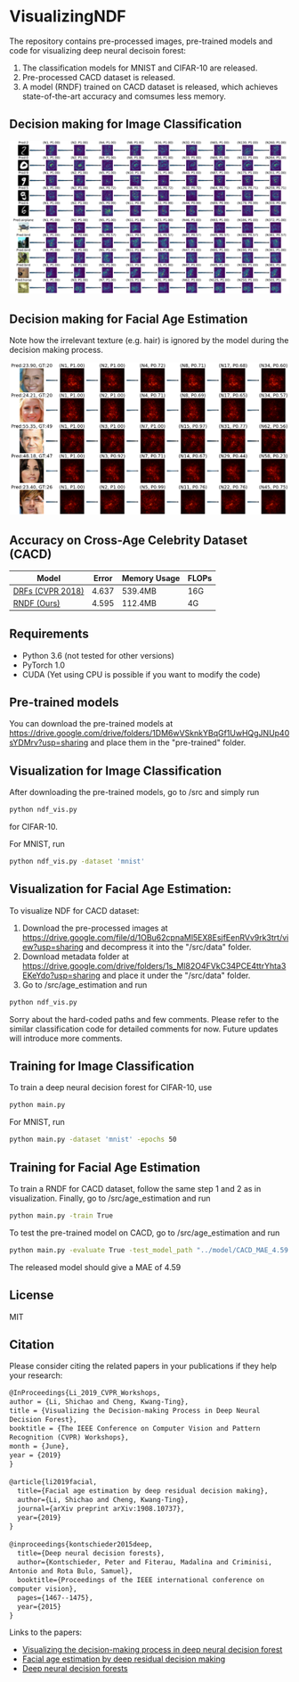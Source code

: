 # VisualizingNDF
The repository contains pre-processed images, pre-trained models and code for visualizing deep neural decisoin forest: 
1. The classification models for MNIST and CIFAR-10 are released. 
2. Pre-processed CACD dataset is released.
2. A model (RNDF) trained on CACD dataset is released, which achieves state-of-the-art accuracy and comsumes less memory. 

## Decision making for Image Classification
<div align="center">
    <img src="images/mnist_results.png">
</div>
<div align="center">
    <img src="images/cifar10_results.png">
</div>

## Decision making for Facial Age Estimation
Note how the irrelevant texture (e.g. hair) is ignored by the model during the decision making process.
<div align="center">
    <img src="images/cacd_final1.png">
</div>

## Accuracy on Cross-Age Celebrity Dataset (CACD)
| Model             | Error        | Memory Usage | FLOPs
| ----------------- | ----------- | ----------- | ----------- |
| [DRFs (CVPR 2018)](https://github.com/shenwei1231/caffe-DeepRegressionForests)    | 4.637      | 539.4MB | 16G
| [RNDF (Ours)](https://arxiv.org/abs/1908.10737)             | 4.595      | 112.4MB | 4G

## Requirements
* Python 3.6 (not tested for other versions)
* PyTorch 1.0 
* CUDA (Yet using CPU is possible if you want to modify the code)

## Pre-trained models
You can download the pre-trained models at https://drive.google.com/drive/folders/1DM6wVSknkYBqGf1UwHQgJNUp40sYDMrv?usp=sharing and place them in the "pre-trained" folder.

## Visualization for Image Classification
After downloading the pre-trained models, go to /src and
simply run 
```bash
python ndf_vis.py 
```
for CIFAR-10.

For MNIST, run 
```bash
python ndf_vis.py -dataset 'mnist'
```
## Visualization for Facial Age Estimation:
To visualize NDF for CACD dataset:
1. Download the pre-processed images at https://drive.google.com/file/d/1OBu62cpnaMl5EX8EsjfEenRVv9rk3trt/view?usp=sharing and decompress it into the "/src/data" folder.
2. Download metadata folder at https://drive.google.com/drive/folders/1s_Ml82O4FVkC34PCE4ttrYhta3EKeYdo?usp=sharing and place it under the "/src/data" folder.
3. Go to /src/age_estimation and run
```bash
python ndf_vis.py 
```
Sorry about the hard-coded paths and few comments. Please refer to the similar classification code for detailed comments for now. Future updates will introduce more comments.

## Training for Image Classification
To train a deep neural decision forest for CIFAR-10, use 
```bash
python main.py
```
For MNIST, run 
```bash
python main.py -dataset 'mnist' -epochs 50
```

## Training for Facial Age Estimation
To train a RNDF for CACD dataset, follow the same step 1 and 2 as in visualization. Finally, go to /src/age_estimation and run
```bash
python main.py -train True
```
To test the pre-trained model on CACD, go to /src/age_estimation and run
```bash
python main.py -evaluate True -test_model_path "../model/CACD_MAE_4.59.pth"
```
The released model should give a MAE of 4.59
## License
MIT

## Citation
Please consider citing the related papers in your publications if they help your research:

    @InProceedings{Li_2019_CVPR_Workshops,
    author = {Li, Shichao and Cheng, Kwang-Ting},
    title = {Visualizing the Decision-making Process in Deep Neural Decision Forest},
    booktitle = {The IEEE Conference on Computer Vision and Pattern Recognition (CVPR) Workshops},
    month = {June},
    year = {2019}
    }
    
    @article{li2019facial,
      title={Facial age estimation by deep residual decision making},
      author={Li, Shichao and Cheng, Kwang-Ting},
      journal={arXiv preprint arXiv:1908.10737},
      year={2019}
    }
    
    @inproceedings{kontschieder2015deep,
      title={Deep neural decision forests},
      author={Kontschieder, Peter and Fiterau, Madalina and Criminisi, Antonio and Rota Bulo, Samuel},
      booktitle={Proceedings of the IEEE international conference on computer vision},
      pages={1467--1475},
      year={2015}
    }

Links to the papers:

- [Visualizing the decision-making process in deep neural decision forest](http://openaccess.thecvf.com/content_CVPRW_2019/papers/Explainable%20AI/Li_Visualizing_the_Decision-making_Process_in_Deep_Neural_Decision_Forest_CVPRW_2019_paper.pdf)
- [Facial age estimation by deep residual decision making](https://arxiv.org/abs/1908.10737)
- [Deep neural decision forests](http://openaccess.thecvf.com/content_iccv_2015/papers/Kontschieder_Deep_Neural_Decision_ICCV_2015_paper.pdf)
